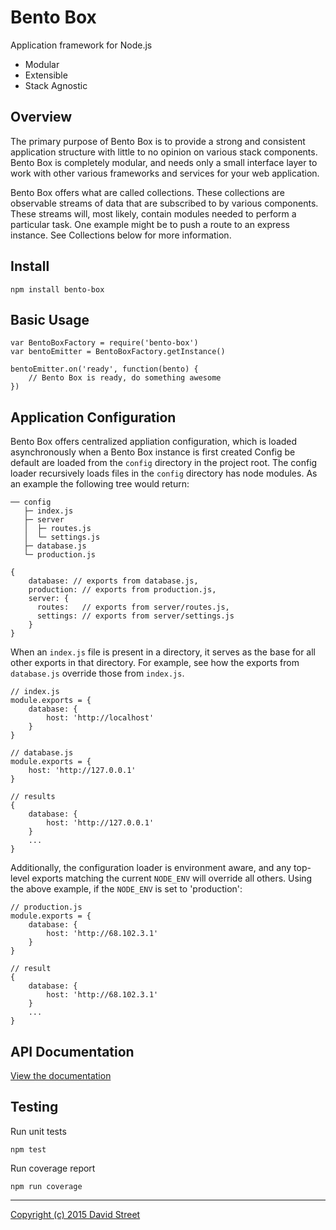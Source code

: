 Bento Box
=========

Application framework for Node.js

- Modular
- Extensible
- Stack Agnostic

## Overview

The primary purpose of Bento Box is to provide a strong and consistent
application structure with little to no opinion on various stack components.
Bento Box is completely modular, and needs only a small interface layer to work
with other various frameworks and services for your web application.

Bento Box offers what are called collections. These collections are observable
streams of data that are subscribed to by various components. These streams
will, most likely, contain modules needed to perform a particular task. One
example might be to push a route to an express instance. See Collections below
for more information.

## Install

```
npm install bento-box
```

## Basic Usage

```
var BentoBoxFactory = require('bento-box')
var bentoEmitter = BentoBoxFactory.getInstance()

bentoEmitter.on('ready', function(bento) {
    // Bento Box is ready, do something awesome
})
```

## Application Configuration

Bento Box offers centralized appliation configuration, which is loaded
asynchronously when a Bento Box instance is first created Config be default are
loaded from the `config` directory in the project root. The config loader
recursively loads files in the `config` directory has node modules. As an
example the following tree would return:

```
── config
   ├─ index.js
   ├─ server
   │  ├─ routes.js
   │  └─ settings.js
   ├─ database.js
   └─ production.js
```
```
{
    database: // exports from database.js,
    production: // exports from production.js,
    server: {
      routes:   // exports from server/routes.js,
      settings: // exports from server/settings.js
    }
}
```

When an `index.js` file is present in a directory, it serves as the base for
all other exports in that directory. For example, see how the exports from
`database.js` override those from `index.js`.

```
// index.js
module.exports = {
    database: {
        host: 'http://localhost'
    }
}

// database.js
module.exports = {
    host: 'http://127.0.0.1'
}

// results
{
    database: {
        host: 'http://127.0.0.1'
    }
    ...
}
```

Additionally, the configuration loader is environment aware, and any top-level
exports matching the current `NODE_ENV` will override all others. Using the
above example, if the `NODE_ENV` is set to 'production':

```
// production.js
module.exports = {
    database: {
        host: 'http://68.102.3.1'
    }
}

// result
{
    database: {
        host: 'http://68.102.3.1'
    }
    ...
}
```

## API Documentation

[View the documentation](https://github.com/dstreet/bento-box/wiki)

## Testing

Run unit tests
```
npm test 
```

Run coverage report
```
npm run coverage
```

---

[Copyright (c) 2015 David Street](LICENSE.md)